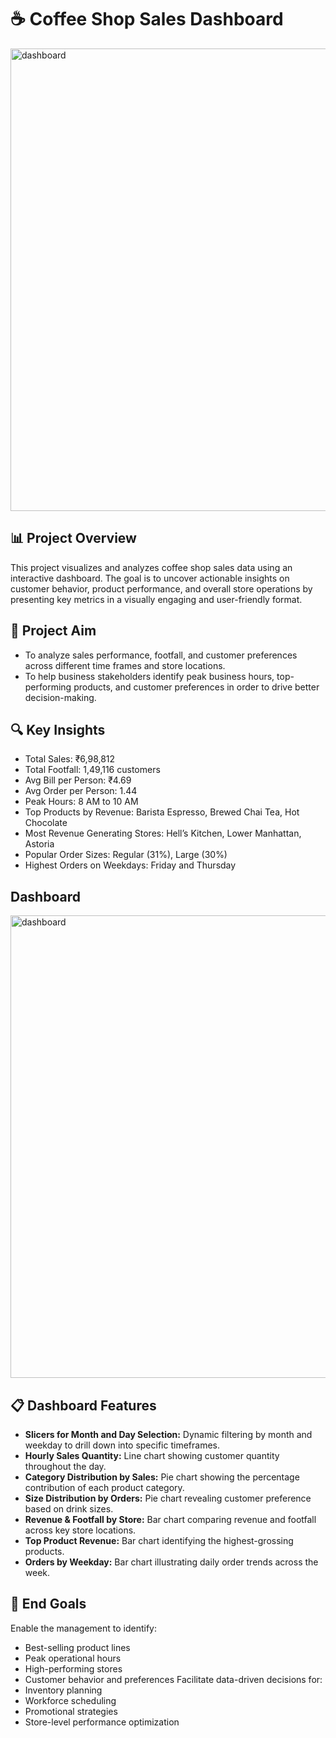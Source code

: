 # ☕ Coffee Shop Sales Dashboard

<img width="1842" height="740" alt="dashboard" src="https://github.com/user-attachments/assets/1c9d9851-05be-4f09-bc52-2408e15654b0" />

## 📊 Project Overview

This project visualizes and analyzes coffee shop sales data using an interactive dashboard. The goal is to uncover actionable insights on customer behavior, product performance, and overall store operations by presenting key metrics in a visually engaging and user-friendly format.

## 🎯 Project Aim
- To analyze sales performance, footfall, and customer preferences across different time frames and store locations.
- To help business stakeholders identify peak business hours, top-performing products, and customer preferences in order to drive better decision-making.

## 🔍 Key Insights
- Total Sales: ₹6,98,812
- Total Footfall: 1,49,116 customers
- Avg Bill per Person: ₹4.69
- Avg Order per Person: 1.44
- Peak Hours: 8 AM to 10 AM
- Top Products by Revenue: Barista Espresso, Brewed Chai Tea, Hot Chocolate
- Most Revenue Generating Stores: Hell’s Kitchen, Lower Manhattan, Astoria
- Popular Order Sizes: Regular (31%), Large (30%)
- Highest Orders on Weekdays: Friday and Thursday

## Dashboard
<img width="1842" height="740" alt="dashboard" src="https://github.com/user-attachments/assets/6fc0f6f4-2c69-4131-bd4f-dbf53a80b7a7" />

## 📋 Dashboard Features

- **Slicers for Month and Day Selection:** Dynamic filtering by month and weekday to drill down into specific timeframes.
- **Hourly Sales Quantity:** Line chart showing customer quantity throughout the day.
- **Category Distribution by Sales:** Pie chart showing the percentage contribution of each product category.
- **Size Distribution by Orders:** Pie chart revealing customer preference based on drink sizes.
- **Revenue & Footfall by Store:** Bar chart comparing revenue and footfall across key store locations.
- **Top Product Revenue:** Bar chart identifying the highest-grossing products.
- **Orders by Weekday:** Bar chart illustrating daily order trends across the week.

## 🎯 End Goals
Enable the management to identify:
- Best-selling product lines
- Peak operational hours
- High-performing stores
- Customer behavior and preferences
Facilitate data-driven decisions for:
- Inventory planning
- Workforce scheduling
- Promotional strategies
- Store-level performance optimization
